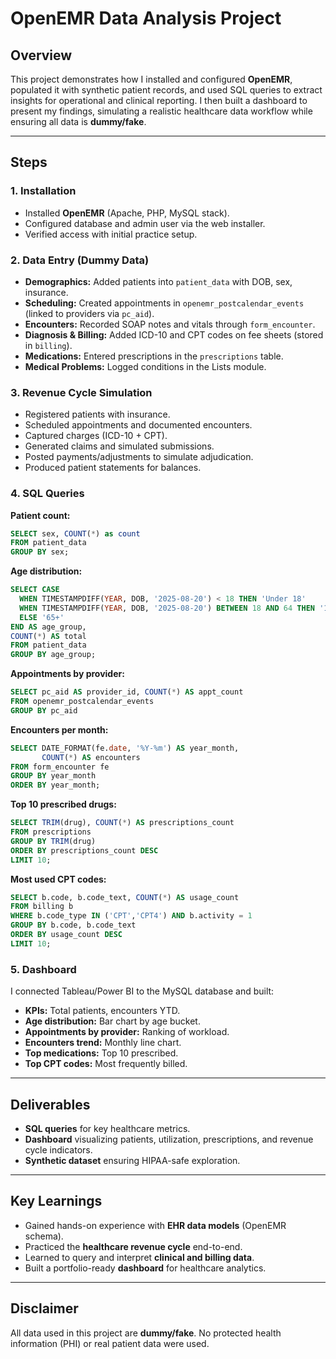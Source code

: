 # OpenEMR Data Analysis Project

## Overview
This project demonstrates how I installed and configured **OpenEMR**, populated it with synthetic patient records, and used SQL queries to extract insights for operational and clinical reporting. I then built a dashboard to present my findings, simulating a realistic healthcare data workflow while ensuring all data is **dummy/fake**.

---

## Steps

### 1. Installation
- Installed **OpenEMR** (Apache, PHP, MySQL stack).
- Configured database and admin user via the web installer.
- Verified access with initial practice setup.

### 2. Data Entry (Dummy Data)
- **Demographics:** Added patients into `patient_data` with DOB, sex, insurance.
- **Scheduling:** Created appointments in `openemr_postcalendar_events` (linked to providers via `pc_aid`).
- **Encounters:** Recorded SOAP notes and vitals through `form_encounter`.
- **Diagnosis & Billing:** Added ICD-10 and CPT codes on fee sheets (stored in `billing`).
- **Medications:** Entered prescriptions in the `prescriptions` table.
- **Medical Problems:** Logged conditions in the Lists module.

### 3. Revenue Cycle Simulation
- Registered patients with insurance.
- Scheduled appointments and documented encounters.
- Captured charges (ICD-10 + CPT).
- Generated claims and simulated submissions.
- Posted payments/adjustments to simulate adjudication.
- Produced patient statements for balances.

### 4. SQL Queries
**Patient count:**
```sql
SELECT sex, COUNT(*) as count
FROM patient_data
GROUP BY sex;
```

**Age distribution:**
```sql
SELECT CASE
  WHEN TIMESTAMPDIFF(YEAR, DOB, '2025-08-20') < 18 THEN 'Under 18'
  WHEN TIMESTAMPDIFF(YEAR, DOB, '2025-08-20') BETWEEN 18 AND 64 THEN '18-64'
  ELSE '65+'
END AS age_group,
COUNT(*) AS total
FROM patient_data
GROUP BY age_group;
```

**Appointments by provider:**
```sql
SELECT pc_aid AS provider_id, COUNT(*) AS appt_count
FROM openemr_postcalendar_events 
GROUP BY pc_aid

```

**Encounters per month:**
```sql
SELECT DATE_FORMAT(fe.date, '%Y-%m') AS year_month,
       COUNT(*) AS encounters
FROM form_encounter fe
GROUP BY year_month
ORDER BY year_month;
```

**Top 10 prescribed drugs:**
```sql
SELECT TRIM(drug), COUNT(*) AS prescriptions_count
FROM prescriptions
GROUP BY TRIM(drug)
ORDER BY prescriptions_count DESC
LIMIT 10;
```

**Most used CPT codes:**
```sql
SELECT b.code, b.code_text, COUNT(*) AS usage_count
FROM billing b
WHERE b.code_type IN ('CPT','CPT4') AND b.activity = 1
GROUP BY b.code, b.code_text
ORDER BY usage_count DESC
LIMIT 10;
```

### 5. Dashboard
I connected Tableau/Power BI to the MySQL database and built:
- **KPIs:** Total patients, encounters YTD.
- **Age distribution:** Bar chart by age bucket.
- **Appointments by provider:** Ranking of workload.
- **Encounters trend:** Monthly line chart.
- **Top medications:** Top 10 prescribed.
- **Top CPT codes:** Most frequently billed.

---

## Deliverables
- **SQL queries** for key healthcare metrics.
- **Dashboard** visualizing patients, utilization, prescriptions, and revenue cycle indicators.
- **Synthetic dataset** ensuring HIPAA-safe exploration.

---

## Key Learnings
- Gained hands-on experience with **EHR data models** (OpenEMR schema).
- Practiced the **healthcare revenue cycle** end-to-end.
- Learned to query and interpret **clinical and billing data**.
- Built a portfolio-ready **dashboard** for healthcare analytics.

---

## Disclaimer
All data used in this project are **dummy/fake**. No protected health information (PHI) or real patient data were used.

